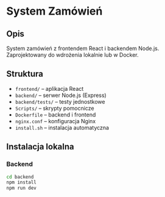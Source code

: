 # System Zamówień

## Opis
System zamówień z frontendem React i backendem Node.js. Zaprojektowany do wdrożenia lokalnie lub w Docker.

## Struktura
- `frontend/` – aplikacja React
- `backend/` – serwer Node.js (Express)
- `backend/tests/` – testy jednostkowe
- `Scripts/` – skrypty pomocnicze
- `Dockerfile` – backend i frontend
- `nginx.conf` – konfiguracja Nginx
- `install.sh` – instalacja automatyczna

## Instalacja lokalna

### Backend
```bash
cd backend
npm install
npm run dev
